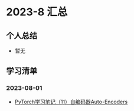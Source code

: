 # 2023-8 汇总
## 个人总结
* 暂无

## 学习清单
### 2023-08-01
* [PyTorch学习笔记（11）自编码器Auto-Encoders](./2023-08-01/PyTorch学习笔记（11）自编码器Auto-Encoders.md)

